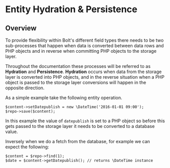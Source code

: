 # Entity Hydration & Persistence


## Overview

To provide flexibility within Bolt's different field types there needs to be two sub-processes that happen when data is converted between data rows and PHP objects and in reverse when committing PHP objects to the storage layer.

Throughout the documentation these processes will be referred to as **Hydration** and **Persistence**. **Hydration** occurs when data from the storage layer is converted into PHP objects, and in the reverse situation when a PHP object is passed to the storage layer conversions will happen in the opposite direction.

As a simple example take the following entity operation.

```
$content->setDatepublish = new \DateTime('2016-01-01 09:00');
$repo->save($content);
```

In this example the value of `datepublish` is set to a PHP object so before this gets passed to the storage layer it needs to be converted to a database value.

Inversely when we do a fetch from the database, for example we can expect the following:

```
$content = $repo->find(1);
$date = $content->getDatepublish(); // returns \DateTime instance
```
